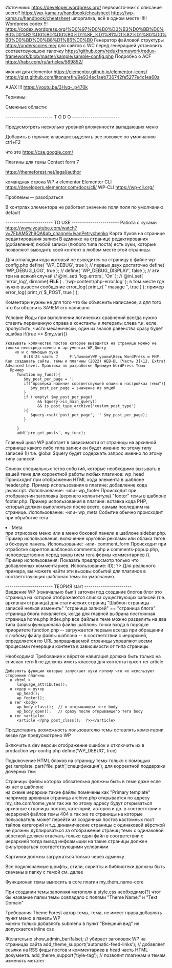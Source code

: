 Источники:
   https://developer.wordpress.org/         первоисточник с описание всего!!
   https://wp-kama.ru/handbook/cheatsheet
   https://wp-kama.ru/handbook/cheatsheet    шпоргалка, всё в одном месте !!!!!
   Wordpress codex      !!!
      https://codex.wordpress.org/%D0%97%D0%B0%D0%B3%D0%BB%D0%B0%D0%B2%D0%BD%D0%B0%D1%8F_%D1%81%D1%82%D1%80%D0%B0%D0%BD%D0%B8%D1%86%D0%B0
	Генератор файловой структуры	https://underscores.me/
      для сайтов с WC перед генерацией установить соответсвующюю галочку 
   https://github.com/reduxframework/redux-framework/blob/master/sample/sample-config.php
   Подробно о ACF
      https://habr.com/ru/articles/569852/ 

   иконки для elementor 
      https://elementor.github.io/elementor-icons/
      https://gist.github.com/litonarefin/9e934ec1aeb736742fe5277e4c1ea60a
   
   AJAX 
      !!!   https://youtu.be/3Hvq-_p470k  


Термины:

Смежные области:


----------------------- T O D O  -----------------------  

Предусмотреть несколько уровней вложенности выпадающих меню

Добавить в горячие клавиши:
   выделить все похожее по умолчанию ctrl+F2

что это
   https://cse.google.com/


Плагины для темы
   Contact form 7

   https://themeforest.net/legal/author

   командная строка WP и elementor 
      Elementor CLI https://developers.elementor.com/docs/cli/
      WP-CLI      https://wp-cli.org/
   

Проблемы -- разобраться 

   В контрлах элементора не работает значение поля поля по умолчанию
      default



----------------------- TO USE  -----------------------
Работа с куками
   https://www.youtube.com/watch?v=7FbAM52h9QA&ab_channel=IvanPetrychenko
Карта Хуков на странице редактирования записи
   В админке на странице редактирования (добавления) любой записи (любого типа поста) есть хуки, которые позволяют выводить свой контент в любом месте этой страницы.

Для отлаладки кода который не выводится на страницу 
   в файле wp-config.php
      define( 'WP_DEBUG', true );      // первых двух достаточно
      define( 'WP_DEBUG_LOG', true );
      // define( 'WP_DEBUG_DISPLAY', false );   // эти три на всякий случай
      // @ini_set( 'log_errors', 'On' );
      // @ini_set( 'error_log', dirname( __FILE__ ) . '/wp-content/php-error.log' );
   в том месте где нужно вывести сообщение error_log( print_r( " masage ", true ) );
      пример   error_log( print_r( $_POST, true ) );

Коментари нужны не для того что бы объяснить написаное, а для того что бы объснить ЗАЧЕМ это написано

Условие Йоды
   при выполнении логических сравнений всегда нужно ставить переменную справа а константы и летералы слева
      т.к. есле пропустить, чисто механически, один из знаков равенства сразу будет ошибка 
      if(true == $my_var){} 

	Указывать количество постов которое выводится на странице можно не только непосредственно в аргументах WP_Query 
		но и с помощью хука 
			0:18:25 часть 7 	F:\Личное\WP уроки\Весь WordPress и PHP. Как создавать сайты, темы и плагины (2022) WEB-DL [Часть 3]\12. Extra! Advanced Level. Практика по разработке Премиум WordPress Темы
      Пример
         function my_func(){
            $my_post_per_page = ';
            if("проверка наличия соответсвующей опции в настройках темы"){
               $my_post_per_page = значение из опций
            }
            if (!empty( $my_post_per_page)
                  && $query->is_main_query()
                  && is_post_type_archive('custom_post_type')
            ){
               $query->set('post_per_page', '' $my_post_per_page);
            }
         
         }
         add('pre_get_posts', my_func);
      
   Главный цикл WP работает в зависимости от страницы 
      на архивной странице какого либо типа записи он будет именно по этому типу записей (!)
      т.е. global $query будет содержать запрос именно по этому типу записей

Список специальных тегов событий, которые необходимо вызывать в вашей теме для корректной работы любых плагинов:
   wp_head
      Происходит при отображении HTML кода элемента <head> в шаблоне header.php. Пример использования в плагине: добавление кода javascript.
      Использование: <?php do_action('wp_head'); ?>
      -или-  <?php wp_head(); ?>
   wp_footer
      Происходит при отображении заголовка (верхнего колонтитула) "footer" темы в шаблоне footer.php. Пример использования в плагине: вставка кода PHP, который должен выполняться после всего, самым последним на странице.
      Использование: <?php do_action('wp_footer'); ?>
      -или-  <?php wp_footer(); ?>
   wp_meta
      Событие обычно происходит при обработке тега <li>Meta</li> при отрисовке меню или в меню боковой панели в шаблоне sidebar.php. Пример использования: включение круговой рекламы или облака тегов в боковую панель.
      Использование: <?php do_action('wp_meta'); ?>
      -или-  <?php wp_meta(); ?>
   comment_form
      Происходит при отработке скриптов шаблонов comments.php и comments-popup.php, непосредственно перед закрытием тега формы комментариев (</form>). Пример использования: Показать предпросмотр только что добавленных комментариев.
      Использование: <?php do_action('comment_form', $post->ID); ?>
      Для реального примера, вы можете найти эти вызовы событий для плагинов в соответствующих шаблонах темы по умолчанию.





----------------------- ТЕОРИЯ start -----------------------  
Введение 
   WP (изначально был!) заточен под создание блогов
      блог это страница на которой отображаются списка существующих записей (т.е. архивная страница)
      для статических страниц "Шаблон страницы записей нельзя изменить"   "страница записей" == "cтраница блога"
      страница блога появляется, когда для главной выбрана постоянная страница
         home.php
         index.php
   все файлы в теме можно разделить на два типа
      файлы функционала
      файлы шаблоны
   точки входа в порядке приоритете
      function.php  --  загружается первым всегда при обращении к любому файлу
      файлы шаблона  --   в соответствии с иерархией, определяется по URL запрашиваемой страницы
         управляют всеми процесами генерации контента в зависимости от типа страницы


Необходимо!
   Требование к вёрстке
      навигация 
         должна быть только на списках теги 
         li не должны иметь классов
      для контента нужен тег article

	Добавлять функции которые запускают хуки потому что их используют сторонние плагины
      в <html >
         language_attributes();
      в хедер и футер 
         wp_head();
         wp_footer();
      в тег <body> 
         wp_body_class();  // в открывающем теге body
         wp_body_open();   // сразу после открывающего тега body 
      в тег <article>
         <article <?php post_class();  ?>></article>
   
   Предоставить возможность пользователю темы оставлять коментарии 
      везде где предусмотрено WP 
   
   Включить в dev версии отображение ошибок и отключить их в prodaction
      wp-config.php  define('WP_DEBUG', true)
   
   Подключение HTML блоков на страницу темы только с помощью get_template_part('file_path','спецификация');
      для корректной поддержки дочерних тем
   
   Страницы файлы которвх обязательна должны быть в теме даже есле их нет в шаблоне  
      на схеме иерархии такие файлы помечены как "Primary template"
         например
            архивная страница archive.php
               открывается по адресу
                  my_site.com/some_year
               так же по этому адресу будут открываться архивные страницы постов, категорий, авторов и др. в соответствии с иерархией файлов темы
            404 
      а так же те страницы на которые пользователь может перейти из 
         созданных постов 
         кастомных пост тайпов
         категорий и т.д.
      динамические страницы с одинаковой вёрсткой не должны дублироваться
         за отображение страниц темы с одинаковой вёрсткой должен отвечать только один файл в соответствии с иерархией
         тогда вывод инфоамыции на такие страницы должен фильтроваться соответствующими условиями

   Картинки должны загружаться только через админку
   
   Все подключаемые шрифты, стили, скрипты и библиотеки должны быть скачаны в папку с темой        см. далее
   
   Функционал темы выносить в core плагин   my_them_name-core

   При создании темы заполняя метополя в style.css необходимо(?) чтот бы название папки темы совпадало с полями  "Theme Name:" и "Text Domain"

    

   Требования Theme Forest
      автор темы, тема, не имеет права добавлять пункт меню в панель WP  
      можно только добавлять submenu в пункт "Внешний вид"
      не допускается inline css

Желательно
   show_admin_bar(false);	// убирает заголовок WP на страницах сайта
   add_theme_support('automatic-feed-links');		// добавляет ссылки на RSS фиды постов и комментариев в head часть HTML документа.
   add_theme_support('tiyle-tag');		// позволит плагинам и темам изменять метатег <title>.


Алгоритм посадки шаблона
   1. файлы и папки исходного HTML шаблона в assets кроме картинок
   2. подключить стили, шрифты, скрипты
   3. подключить TGM Plugin Activation    http://tgmpluginactivation.com/download/
      установить в настройках обязательные плагины
         core плогин темы
         Advanced Custom Fields
         Redux Framework
   4. настроить Redux Framework        Весь WordPress и PHP. Как создавать сайты, темы и плагины (2022) WEB-DL [Часть 1]\02. Codex для разработки темы на WordPress\39. Options Настройки
      $opt_name = 'my-theme_options'; 
      изменить нужное в масиве $args -- настройки панели Options плагина в админке
         'allow_sub_menu' => false,
      удалить 
         $args['admin_bar_links']
         $args['admin_bar_links']
         $args['admin_bar_links']
         блоки для вывода технической информации
            // Panel Intro text -> before the form.
            // translators:  Panel opt_name.
            // Add content after the form.
      заполнить все 
         $args['share_icons']   -- соц.сети
      заполнить или удальть блок help
         $help_tabs = array
      добвить нужные секции и поля нужных типов
         Redux::set_section()
         require_once Redux_Core::$dir . '../sample/sections/path_to_file_type_fild
            взять поле нужного типа из файла 
            вставить сразу после секции
            заполнить массив нужными занчениями
      использование даных на страницах сайта
         все данные в одноимённых полях массива  global $my-theme_options
         перед выводом на страницу необходимо делать проверку на существование самих данных
            <?php if ($restaurant_site_options['home_delivery']){   ?>
               something html
               <?php echo esc_html( $restaurant_site_options['home_delivery'] ); ?>
               something html
            <?php }?>
   5. core plugin и основной функционал темы 
      custom post types
      фильтрации и прочее
   6. порядок проработки страниц и блоков
      сквозные элементы и компоненты 
         шапка, подвал, сайд бар, кнопки формы и прочее
      общие блоки
         карточки товара
         большие блоки страниц
      система анимации для блоков
         css стили
         скрипты
      основные блоки в виде виджетов Elementor 
      внутренние страницы наличие которых обязательны для WP 
         404
         search results
      общие страницы
         главная
         архивы
         рубрики
         записи
         товара
         single custom post type
      магазин всё что необходимо для WooCommerce
      базовая оптимизация скорости и прочего
      виджеты
      плагины







Страницы 
   Типы страниц
      статические
         создаются в разделе админки "Страницы"
         наплнения страниц
            виджитами или полями в разделе радактирования сраницы либо редактирования записи
            выводится будет в вёрстку ф-цией the_content() 

      динамические они же архивные
         их нет в разделе админки "Страницы"
         для заполнения данными элементов сраницы нужно создавать поля в redux-options

Шаблоны страниц		https://wp-kama.ru/id_5177/3-sposoba-sozdat-shablon-stranitsyi.html
	Любая страница с коментарием 
		<?php
			/*
			Template Name: category 
			*/
		?>
		будет отображатся в боковом меню при создании страницы в качестве шаблона
		вёрстка хардкодится в нутри файлов 
			данные будут выводится метабоксами
		вёрстка создаётся с помощью page builder 
	ID страницы (спецификация в названии файла) обязательно: page-my_name_page.php		для разработки тем не подходит
		создать статическую страницу в разделе "Страницы" 
		название страницы должно совпадать с спецификацией нужного файла
      выводить информацию на странице с помощью функций метабоксов      https://wp-kama.ru/plugin/metabox/basics#funktsii-polucheniya-znachenij
	Файл с конкретным названием согласно иерархии файлов шаблона
		движок обрабатывает все файлы в строгом соответствии с иерархией
		выборка информаци происходит цыклом WP в зависимости от многих факторов 
			на страницах которые формируються файлами:
				index.php, single.php, category.php и д.р. а так же тех что могут 
				использоваться в место них в соответствии с иерархией
				ДРУГИМИ СЛОВАМИ:
					для страниц с стандартными названиями, по умолчинию, массив постов заполнен!!! 
			а на всех остальных массив записей атоматически формироваться не будет!!
			и массив очередного поста нужно вносить в глобальную переменную $post 
			иначе не будут работать теги шаблона

Иерархия файлов темы
   это последовательная проверка на существование файла шаблона. 
      Проверка какой именно файл будет использован идет по-очереди. 
      т.е. в WordPress есть список подходящих названий файлов, каждое из названий проверяется по очереди на физическое существование 
      как только WordPress видит что файл существует поиск подходящего файла прекращается и 
      найденный файл используется в качестве шаблона.
   Не участвуют в иерархии а просто подключаются вручную там где нужно
      functions.php - всегда подключается автоматически при загрузке темы.
      header.php - get_header()
      sidebar.php - get_sidebar()
      footer.php - get_footer()
      searchform.php - get_search_form()

Подключение и регистрация стилей и скриптов реализовано по средствам хуков 			!!! https://youtu.be/8n_M5yd60m4
   Подключение
      function 	my_func_enqueue_scripts(){
         wp_enqueue_style('уникальный_ID', get_template_directory_uri().'/assets/css/general.css',array(),'1.0', 'all');
         wp_enqueue_script('уникальный_ID', get_template_directory_uri().'/assets/js/app.min.js',array(),'1.0', true);
      
         if (is_singular){
            wp_enqueue_script('script_for_singular-pages', get_template_directory_uri().'/assets/js/app.min.js',array(),'1.0', true);
         }
      }
      add_action('wp_enqueue_scripts', my_func_enqueue_scripts);
      где:
         уникальный_ID
            для своих файлов - уникальный префикс темы + имя файла без разширения
            для сторонних библиотек - префикс не нужен, только ключивое слово   
            будет отображатся в конечной вёрстке в атребуте id=""
         array() - массив_зависимых_файлов т.е. тех файлав которые нужны для работы подключаемого файла
            этот массив должен содержать ID зависимых библиотек
         '1.0' - версия подключаемого файла не на что не влияет, будет отображаться дополнительным параметром в ссылке
         'all' - для чего использовать например медиа, принт, @media и т.д.
         true - место загрузки на странице 
            true в footer
            false в header
   Регестрация 
      в WP множество зарегистрированных скриптов по умолчанию
      регестрирует в системе не подключая
      предпологается подключение в последствии по какому либо условию в любом месте темы (плагина??)
         функциями wp_enqueue_style() и wp_enqueue_script() но с указанием только ID 
      wp_register_style() и wp_register_script() полные аналоги wp_enqueue_style() и wp_enqueue_script()

Подключение шрифтов 
   через плагин redux когда нужно сделать опцию смены шрифтов 
      redux сам будет подгружать шрифты с сайта fonts.google
      6.10  Весь WordPress и PHP. Как создавать сайты, темы и плагины (2022) WEB-DL [Часть 1]\03. Практика по разработке темы для WordPress\50. Из HTML на WordPress #3
      https://github.com/reduxframework/redux-framework/blob/master/sample/sections/typography/typography.php
   через хук по ссылке с сайта fonts.google
      рядом с подключением стилей и скриптов
         wp_enqueue_style('restaurant_site_fonts_url', restaurant_site_fonts_url(), array(), '1.0');
      отдельной ф-цией ниже
         function restaurant_site_fonts_url(){
            $fonts_url = '';
            $familes = array();
            $familes[] = 'Sintony:wght@400;700';
            $familes[] = 'Playfair+Display:wght@400;600;800';
            $query_arg = array(
               'family' => urldecode(implode('|', $familes)),
            );
            $fonts_url = add_query_arg($query_arg, 'https://fonts.google.com/scc');
            return esc_url_raw($fonts_url);
         }      
   в файле стилей шрифты скачаны 

Подключение HTML блоков на страницу
	HTML блоков хранятся в отдельных файлах
	подключить в любое место страницы
		get_template_part()				https://youtu.be/2US8KrM1hio
			ищет и подключает части кода в файлы темы  
				поиск начинается в дочерней теме есле не нейдено то в родительской
			аналог PHP функции include(), только не нужно указывать путь до темы.
			не работает на територии плагинов
			Второй параметр
				спицификация файла (часть в имени файла после тире)
					подключит файл в соответствии спецификации
				динамическуая функция -- например get_post_type будет подгружать разные блоки в зависимости от типа поста
					т.е. функция возвращает post-type который get_template_part() будет трактовать как спецификацию
			Третий параметр
				массив с дополнительными данными



		
	повторяющийся код в стандартных файлах каркаса переместить в самый приоритетный, сагласно иерархии, файл		https://youtu.be/nMztB1tSCIA		24:27
	не используемые файлы страниц каркаса удалить 
	тест теммы плагином theme check			

Тестирование готовой темы
	закоментированого када не должно быть
   хард код запрещён в
      в HTML заголовке файлов 
         всё должно устанавливатся через 
            админку WP 
            хуки 
            фильтры
   тест теммы плагином theme check	

Формы обратной связи       https://code.tutsplus.com/create-a-contact-form-in-php--cms-32314t



----------------------- ТЕОРИЯ end ------------------------- 
----------------------- Практика start ---------------------

Способы динамического отображения картинок 
   фон в css 
      архивные страницы
         создать поле для добавления картинки в redux-options 
         $img_bg = '';
         if ($my_redux_options['bg-image']['url']){
            $img_bg = 'style="любые_нужные_стили background-image:url('.$my_redux_options['bg-image']['url']')"';
         }
      статические страницы
         $img_bg = '';
         if (get_the_post_thumbnail_url(get_the_id(),'full')){
            $img_bg = 'style="любые_нужные_стили background-image:url('.get_the_post_thumbnail_url(get_the_id(),'full')')"';
         }


         <div class="" <?php echo $img_bg ?> >  </div>
         
Кастомные поля на странице редактирования меню в админ панели     
   https://wordpress.stackexchange.com/questions/47628/custom-metabox-for-menu-administration-page



рабочая структура виджета:

         <?php

         class Recent_post extends WP_Widget {

            public function __construct() {
               parent::__construct(
                  'recent_post',
                  __( 'Recent Posts', RMBT_TEXT_DOMAIN_THEME ),
                  array( 'description' => __( 'This widget displays recent posts.', RMBT_TEXT_DOMAIN_THEME ), )
               );
            }

            public function widget( $args, $instance ) {
               echo $args['before_widget'];

               if ( ! empty( $instance['title'] ) ) {
                  echo $args['before_title'] . apply_filters( 'widget_title', $instance['title'] ) . $args['after_title'];
               }

               $recent_posts = wp_get_recent_posts( array(
                  'numberposts' => 5,
                  'post_status' => 'publish',
               ) );

               if ( ! empty( $recent_posts ) ) {
                  echo '<ul>';
                  foreach ( $recent_posts as $post ) {
                     echo '<li>';

                     if ( has_post_thumbnail( $post['ID'] ) ) {
                        echo '<a href="' . get_permalink( $post['ID'] ) . '"  class ="rmbt-recent-post-img" >';
                        echo get_the_post_thumbnail( $post['ID'], 'thumbnail' );
                        echo '</a>';
                     }

                     echo '<a href="' . get_permalink( $post['ID'] ) . '"class ="rmbt-recent-post-text" >' . '<p>' . get_the_date( '', $post['ID'] ) . '</p>';
                     echo esc_html( $post['post_title'] );
                     echo '</a>';

                     echo '</li>';
                  }
                  echo '</ul>';
               } else {
                  echo '<p>' . __( 'Recent Posts are ', RMBT_TEXT_DOMAIN_THEME ) . '</p>';
               }

               echo $args['after_widget'];
            }

            // Форма настроек виджета в админке
            public function form( $instance ) {
               $title = ! empty( $instance['title'] ) ? $instance['title'] : __( 'Recent Posts', RMBT_TEXT_DOMAIN_THEME );
               ?>
         <p>
            <label for="<?php echo esc_attr( $this->get_field_id( 'title' ) ); ?>"><?php _e( 'Recent Posts:' ); ?></label>
            <input class="widefat" id="<?php echo esc_attr( $this->get_field_id( 'title' ) ); ?>"
               name="<?php echo esc_attr( $this->get_field_name( 'title' ) ); ?>" type="text"
               value="<?php echo esc_attr( $title ); ?>">
         </p>
         <?php
            }

            // Сохранение настроек виджета
            public function update( $new_instance, $old_instance ) {
               $instance = array();
               $instance['title'] = ( ! empty( $new_instance['title'] ) ) ? sanitize_text_field( $new_instance['title'] ) : '';

               return $instance;
            }
         }

         // Регистрация виджета
         function register_recent_post() {
            register_widget( 'Recent_post' );
         }
         add_action( 'widgets_init', 'register_recent_post' );







----------------------- Практика end -----------------------



----------------------- Проблемы -- решения start ---------

Мульти сайт (http://multisite)
   если после создания сайта сети нет доступа в его админку добавить в wp-config.php вот эту строку
      define( 'COOKIE_DOMAIN', '' );




----------------------- Проблемы -- решения end -----------








----------------------- ЧЕРНОВИК -----------------------








